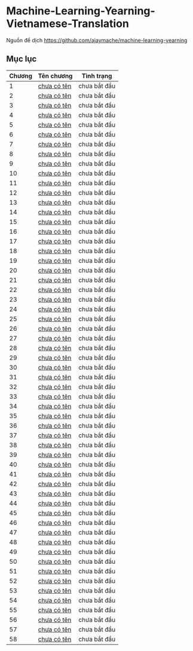 # Machine-Learning-Yearning-Vietnamese-Translation

Nguồn để dịch https://github.com/ajaymache/machine-learning-yearning

## Mục lục

| Chương | Tên chương             | Tình trạng   |
|--------|------------------------|--------------|
| 1      | [chưa có tên](ch01.md) | chưa bắt đầu |
| 2      | [chưa có tên](ch02.md) | chưa bắt đầu |
| 3      | [chưa có tên](ch03.md) | chưa bắt đầu |
| 4      | [chưa có tên](ch04.md) | chưa bắt đầu |
| 5      | [chưa có tên](ch05.md) | chưa bắt đầu |
| 6      | [chưa có tên](ch06.md) | chưa bắt đầu |
| 7      | [chưa có tên](ch07.md) | chưa bắt đầu |
| 8      | [chưa có tên](ch08.md) | chưa bắt đầu |
| 9      | [chưa có tên](ch09.md) | chưa bắt đầu |
| 10     | [chưa có tên](ch10.md) | chưa bắt đầu |
| 11     | [chưa có tên](ch11.md) | chưa bắt đầu |
| 12     | [chưa có tên](ch12.md) | chưa bắt đầu |
| 13     | [chưa có tên](ch13.md) | chưa bắt đầu |
| 14     | [chưa có tên](ch14.md) | chưa bắt đầu |
| 15     | [chưa có tên](ch15.md) | chưa bắt đầu |
| 16     | [chưa có tên](ch16.md) | chưa bắt đầu |
| 17     | [chưa có tên](ch17.md) | chưa bắt đầu |
| 18     | [chưa có tên](ch18.md) | chưa bắt đầu |
| 19     | [chưa có tên](ch19.md) | chưa bắt đầu |
| 20     | [chưa có tên](ch20.md) | chưa bắt đầu |
| 21     | [chưa có tên](ch21.md) | chưa bắt đầu |
| 22     | [chưa có tên](ch22.md) | chưa bắt đầu |
| 23     | [chưa có tên](ch23.md) | chưa bắt đầu |
| 24     | [chưa có tên](ch24.md) | chưa bắt đầu |
| 25     | [chưa có tên](ch25.md) | chưa bắt đầu |
| 26     | [chưa có tên](ch26.md) | chưa bắt đầu |
| 27     | [chưa có tên](ch27.md) | chưa bắt đầu |
| 28     | [chưa có tên](ch28.md) | chưa bắt đầu |
| 29     | [chưa có tên](ch29.md) | chưa bắt đầu |
| 30     | [chưa có tên](ch30.md) | chưa bắt đầu |
| 31     | [chưa có tên](ch31.md) | chưa bắt đầu |
| 32     | [chưa có tên](ch32.md) | chưa bắt đầu |
| 33     | [chưa có tên](ch33.md) | chưa bắt đầu |
| 34     | [chưa có tên](ch34.md) | chưa bắt đầu |
| 35     | [chưa có tên](ch35.md) | chưa bắt đầu |
| 36     | [chưa có tên](ch36.md) | chưa bắt đầu |
| 37     | [chưa có tên](ch37.md) | chưa bắt đầu |
| 38     | [chưa có tên](ch38.md) | chưa bắt đầu |
| 39     | [chưa có tên](ch39.md) | chưa bắt đầu |
| 40     | [chưa có tên](ch40.md) | chưa bắt đầu |
| 41     | [chưa có tên](ch41.md) | chưa bắt đầu |
| 42     | [chưa có tên](ch42.md) | chưa bắt đầu |
| 43     | [chưa có tên](ch43.md) | chưa bắt đầu |
| 44     | [chưa có tên](ch44.md) | chưa bắt đầu |
| 45     | [chưa có tên](ch45.md) | chưa bắt đầu |
| 46     | [chưa có tên](ch46.md) | chưa bắt đầu |
| 47     | [chưa có tên](ch47.md) | chưa bắt đầu |
| 48     | [chưa có tên](ch48.md) | chưa bắt đầu |
| 49     | [chưa có tên](ch49.md) | chưa bắt đầu |
| 50     | [chưa có tên](ch50.md) | chưa bắt đầu |
| 51     | [chưa có tên](ch51.md) | chưa bắt đầu |
| 52     | [chưa có tên](ch52.md) | chưa bắt đầu |
| 53     | [chưa có tên](ch53.md) | chưa bắt đầu |
| 54     | [chưa có tên](ch54.md) | chưa bắt đầu |
| 55     | [chưa có tên](ch55.md) | chưa bắt đầu |
| 56     | [chưa có tên](ch56.md) | chưa bắt đầu |
| 57     | [chưa có tên](ch57.md) | chưa bắt đầu |
| 58     | [chưa có tên](ch58.md) | chưa bắt đầu |
